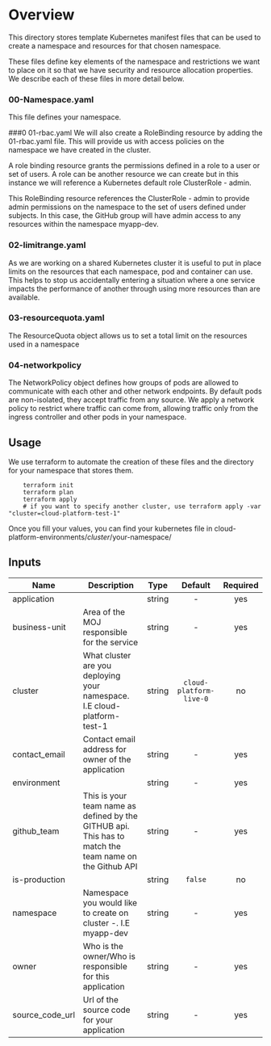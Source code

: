# Overview

This directory stores template Kubernetes manifest files that can be used to create a namespace and resources for that chosen namespace.

These files define key elements of the namespace and restrictions we want to place on it so that we have security and resource allocation properties. We describe each of these files in more detail below.

### 00-Namespace.yaml 
This file defines your namespace.

###0 01-rbac.yaml 
We will also create a RoleBinding resource by adding the 01-rbac.yaml file. This will provide us with access policies on the namespace we have created in the cluster.

A role binding resource grants the permissions defined in a role to a user or set of users. A role can be another resource we can create but in this instance we will reference a Kubernetes default role ClusterRole - admin.

This RoleBinding resource references the ClusterRole - admin to provide admin permissions on the namespace to the set of users defined under subjects. In this case, the <yourTeam> GitHub group will have admin access to any resources within the namespace myapp-dev.

### 02-limitrange.yaml

As we are working on a shared Kubernetes cluster it is useful to put in place limits on the resources that each namespace, pod and container can use. This helps to stop us accidentally entering a situation where a one service impacts the performance of another through using more resources than are available.

### 03-resourcequota.yaml

The ResourceQuota object allows us to set a total limit on the resources used in a namespace

### 04-networkpolicy

The NetworkPolicy object defines how groups of pods are allowed to communicate with each other and other network endpoints. By default pods are non-isolated, they accept traffic from any source. We apply a network policy to restrict where traffic can come from, allowing traffic only from the ingress controller and other pods in your namespace.


## Usage

We use terraform to automate the creation of these files and the directory for your namespace that stores them.

```hcl
    terraform init
    terraform plan
    terraform apply
    # if you want to specify another cluster, use terraform apply -var "cluster=cloud-platform-test-1"

```
Once you fill your values, you can find your kubernetes file in cloud-platform-environments/$cluster/$your-namespace/

## Inputs

| Name | Description | Type | Default | Required |
|------|-------------|:----:|:-----:|:-----:|
| application |  | string | - | yes |
| business-unit | Area of the MOJ responsible for the service | string | - | yes |
| cluster | What cluster are you deploying your namespace. I.E cloud-platform-test-1 | string | `cloud-platform-live-0` | no |
| contact_email | Contact email address for owner of the application | string | - | yes |
| environment |  | string | - | yes |
| github_team | This is your team name as defined by the GITHUB api. This has to match the team name on the Github API | string | - | yes |
| is-production |  | string | `false` | no |
| namespace | Namespace you would like to create on cluster <application>-<environment>. I.E myapp-dev | string | - | yes |
| owner | Who is the owner/Who is responsible for this application | string | - | yes |
| source_code_url | Url of the source code for your application | string | - | yes |